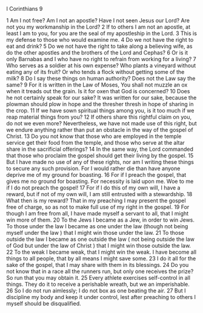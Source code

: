 I Corinthians 9

1	Am I not free? Am I not an apostle? Have I not seen Jesus our Lord? Are not you my workmanship in the Lord?
2	If to others I am not an apostle, at least I am to you, for you are the seal of my apostleship in the Lord.
3	This is my defense to those who would examine me.
4	Do we not have the right to eat and drink?
5	Do we not have the right to take along a believing wife, as do the other apostles and the brothers of the Lord and Cephas?
6	Or is it only Barnabas and I who have no right to refrain from working for a living?
7	Who serves as a soldier at his own expense? Who plants a vineyard without eating any of its fruit? Or who tends a flock without getting some of the milk?
8	Do I say these things on human authority? Does not the Law say the same?
9	For it is written in the Law of Moses, You shall not muzzle an ox when it treads out the grain. Is it for oxen that God is concerned?
10	Does he not certainly speak for our sake? It was written for our sake, because the plowman should plow in hope and the thresher thresh in hope of sharing in the crop.
11	If we have sown spiritual things among you, is it too much if we reap material things from you?
12	If others share this rightful claim on you, do not we even more? Nevertheless, we have not made use of this right, but we endure anything rather than put an obstacle in the way of the gospel of Christ.
13	Do you not know that those who are employed in the temple service get their food from the temple, and those who serve at the altar share in the sacrificial offerings?
14	In the same way, the Lord commanded that those who proclaim the gospel should get their living by the gospel.
15	But I have made no use of any of these rights, nor am I writing these things to secure any such provision. For I would rather die than have anyone deprive me of my ground for boasting.
16	For if I preach the gospel, that gives me no ground for boasting. For necessity is laid upon me. Woe to me if I do not preach the gospel!
17	For if I do this of my own will, I have a reward, but if not of my own will, I am still entrusted with a stewardship.
18	What then is my reward? That in my preaching I may present the gospel free of charge, so as not to make full use of my right in the gospel.
19	For though I am free from all, I have made myself a servant to all, that I might win more of them.
20	To the Jews I became as a Jew, in order to win Jews. To those under the law I became as one under the law (though not being myself under the law ) that I might win those under the law.
21	To those outside the law I became as one outside the law ( not being outside the law of God but under the law of Christ ) that I might win those outside the law.
22	To the weak I became weak, that I might win the weak. I have become all things to all people, that by all means I might save some.
23	I do it all for the sake of the gospel, that I may share with them in its blessings.
24	Do you not know that in a race all the runners run, but only one receives the prize? So run that you may obtain it.
25	Every athlete exercises self-control in all things. They do it to receive a perishable wreath, but we an imperishable.
26	So I do not run aimlessly; I do not box as one beating the air.
27	But I discipline my body and keep it under control, lest after preaching to others I myself should be disqualified.

